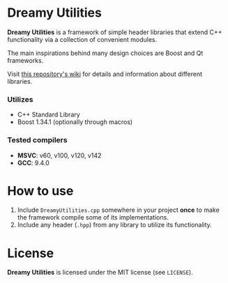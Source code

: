 # Dreamy Utilities

**Dreamy Utilities** is a framework of simple header libraries that extend C++ functionality via a collection of convenient modules.

The main inspirations behind many design choices are Boost and Qt frameworks.

Visit [this repository's wiki](https://github.com/DreamyCecil/DreamyUtilities/wiki) for details and information about different libraries.

### Utilizes
- C++ Standard Library
- Boost 1.34.1 (optionally through macros)

### Tested compilers
- **MSVC**: v60, v100, v120, v142
- **GCC**: 9.4.0

# How to use
1. Include `DreamyUtilities.cpp` somewhere in your project **once** to make the framework compile some of its implementations.
2. Include any header (`.hpp`) from any library to utilize its functionality.

# License

**Dreamy Utilities** is licensed under the MIT license (see `LICENSE`).

